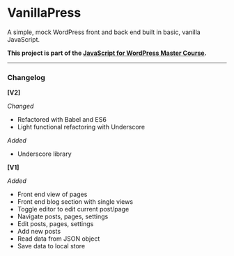 # VanillaPress

A simple, mock WordPress front and back end built in basic, vanilla JavaScript.

__This project is part of the [JavaScript for WordPress Master Course](http://javascriptforwp.com).__


***


### Changelog

**[V2]**

*Changed*

- Refactored with Babel and ES6
- Light functional refactoring with Underscore

*Added*

- Underscore library

**[V1]**

*Added*

- Front end view of pages
- Front end blog section with single views
- Toggle editor to edit current post/page
- Navigate posts, pages, settings
- Edit posts, pages, settings
- Add new posts
- Read data from JSON object
- Save data to local store
